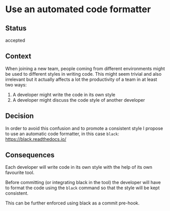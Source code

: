 # Use an automated code formatter

## Status

accepted

## Context

When joining a new team, people coming from different environments might be
used to different styles in writing code. 
This might seem trivial and also irrelevant but it actually affects a lot 
the productivity of a team in at least two ways:
1. A developer might write the code in its own style
2. A developer might discuss the code style of another developer  

## Decision

In order to avoid this confusion and to promote a consistent style I propose
to use an automatic code formatter, in this case `black`: https://black.readthedocs.io/

## Consequences

Each developer will write code in its own style with the help of its own 
favourite tool.

Before committing (or integrating black in the tool) the developer will have
to format the code using the `black` command so that the style will be kept consistent.

This can be further enforced using black as a commit pre-hook.
